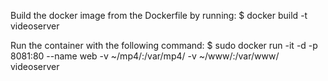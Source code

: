 Build the docker image from the Dockerfile by running:
$ docker build -t videoserver

Run the container with the following command:
$ sudo  docker run -it  -d -p 8081:80 --name web -v ~/mp4/:/var/mp4/ -v ~/www/:/var/www/ videoserver

